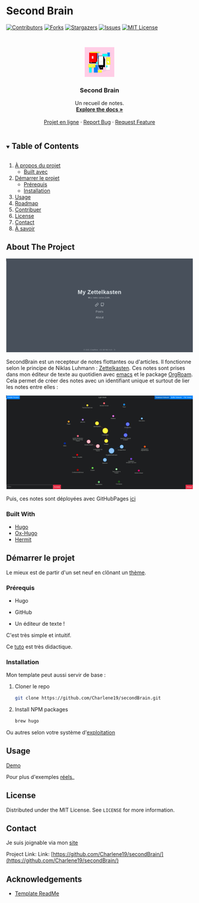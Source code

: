 # Second Brain
<!--
*** Thanks for checking out the Best-README-Template. If you have a suggestion
*** that would make this better, please fork the repo and create a pull request
*** or simply open an issue with the tag "enhancement".
*** Thanks again! Now go create something AMAZING! :D
***
***
***
*** To avoid retyping too much info. Do a search and replace for the following:
*** github_username, repo_name, twitter_handle, email, project_title, project_description
-->



<!-- PROJECT SHIELDS -->
<!--
*** I'm using markdown "reference style" links for readability.
*** Reference links are enclosed in brackets [ ] instead of parentheses ( ).
*** See the bottom of this document for the declaration of the reference variables
*** for contributors-url, forks-url, etc. This is an optional, concise syntax you may use.
*** https://www.markdownguide.org/basic-syntax/#reference-style-links
-->
[![Contributors][contributors-shield]][contributors-url]
[![Forks][forks-shield]][forks-url]
[![Stargazers][stars-shield]][stars-url]
[![Issues][issues-shield]][issues-url]
[![MIT License][license-shield]][license-url]




<!-- PROJECT LOGO -->
<br />
<p align="center">
  <a href="https://github.com/Charlene19/secondBrain">
    <img src="https://github.com/Charlene19/secondBrain/blob/master/static/img/sdbn.png" alt="Logo" width="80" height="80">
  </a>

  <h3 align="center">Second Brain</h3>

  <p align="center">
    Un recueil de notes.
    <br />
    <a href="https://github.com/Charlene19/secondBrain"><strong>Explore the docs »</strong></a>
    <br />
    <br />
    <a href="https://charlene19.github.io/secondBrain/posts/">Projet en ligne</a>
    ·
    <a href="https://github.com/Charlene19/secondBrain/issues">Report Bug</a>
    ·
    <a href="href="https://github.com/Charlene19/secondBrain/issues">Request Feature</a>
  </p>
</p>



<!-- TABLE OF CONTENTS -->
<details open="open">
  <summary><h2 style="display: inline-block">Table of Contents</h2></summary>
  <ol>
    <li>
      <a href="#about-the-project">À propos du projet</a>
      <ul>
        <li><a href="#built-with">Built avec</a></li>
      </ul>
    </li>
    <li>
      <a href="#getting-started">Démarrer le projet</a>
      <ul>
        <li><a href="#prérequis">Prérequis</a></li>
        <li><a href="#installation">Installation</a></li>
      </ul>
    </li>
    <li><a href="#usage">Usage</a></li>
    <li><a href="#roadmap">Roadmap</a></li>
    <li><a href="#contributing">Contribuer</a></li>
    <li><a href="#license">License</a></li>
    <li><a href="#contact">Contact</a></li>
    <li><a href="#acknowledgements">À savoir</a></li>
  </ol>
</details>



<!-- ABOUT THE PROJECT -->
## About The Project

![Product Name Screen Shot](https://github.com/Charlene19/secondBrain/blob/master/static/img/Zettl1.png)

SecondBrain est un recepteur de notes flottantes ou d'articles. Il fonctionne selon le principe de Niklas Luhmann : [Zettelkasten](https://organisologie.com/prise-de-note/#:~:text=Niklas%20Luhmann%20a%20invent%C3%A9%20la%20m%C3%A9thode%20Zettelkasten).
Ces notes sont prises dans mon éditeur de texte au quotidien avec [emacs](https://www.gnu.org/software/emacs/) et le package [OrgRoam](https://github.com/org-roam/org-roam).
Cela permet de créer des notes avec un identifiant unique et surtout de lier les notes entre elles : 

![OrgRoamServer](https://github.com/Charlene19/secondBrain/blob/master/static/img/orgRoamServer.png)

Puis, ces notes sont déployées avec GitHubPages [ici](https://charlene19.github.io/secondBrain/)

### Built With

* [Hugo](https://gohugo.io/)
* [Ox-Hugo](https://ox-hugo.scripter.co/)
* [Hermit](https://themes.gohugo.io/hermit/)


<!-- GETTING STARTED -->
## Démarrer le projet

Le mieux est de partir d'un set neuf en clônant un [thème](https://themes.gohugo.io/).

### Prérequis

* Hugo

* GitHub 

* Un éditeur de texte !

C'est très simple et intuitif. 

Ce [tuto](https://dev.to/usamasubhani/setup-a-blog-with-hugo-and-github-pages-562n) est très didactique. 

### Installation

Mon template peut aussi servir de base :

1. Cloner le repo
   ```sh
   git clone https://github.com/Charlene19/secondBrain.git
   ```
2. Install NPM packages
   ```sh
   brew hugo
   ```
Ou autres selon votre système d'[exploitation](https://gohugo.io/getting-started/installing/) 


<!-- USAGE EXAMPLES -->
## Usage

[Demo](https://charlene19.github.io/secondBrain/)

Pour plus d'exemples [réels](https://ox-hugo.scripter.co/doc/examples/)_



<!-- LICENSE -->
## License

Distributed under the MIT License. See `LICENSE` for more information.



<!-- CONTACT -->
## Contact

Je suis joignable via mon [site](https://charlene19.github.io/)


Project Link:  Link: [https://github.com/Charlene19/secondBrain/](https://github.com/Charlene19/secondBrain/)


<!-- ACKNOWLEDGEMENTS -->
## Acknowledgements

* [Template ReadMe](https://github.com/Charlene19/Best-README-Template/edit/master/README.md)





<!-- MARKDOWN LINKS & IMAGES -->
<!-- https://www.markdownguide.org/basic-syntax/#reference-style-links -->
[contributors-shield]: https://img.shields.io/github/contributors/Charlene19/secondBrain.svg?style=for-the-badge
[contributors-url]: https://github.com/Charlene19/secondBrain/graphs/contributors
[forks-shield]: https://img.shields.io/github/forks/Charlene19/secondBrain.svg?style=for-the-badge
[forks-url]: https://github.com/Charlene19/secondBrain/network/members
[stars-shield]: https://img.shields.io/github/stars/Charlene19/secondBrain.svg?style=for-the-badge
[stars-url]: https://github.com/Charlene19/secondBrain/stargazers
[issues-shield]: https://img.shields.io/github/issues/Charlene19/secondBrain.svg?style=for-the-badge
[issues-url]: https://github.com/Charlene19/secondBrain/issues
[license-shield]: https://img.shields.io/github/license/Charlene19/secondBrain.svg?style=for-the-badge
[license-url]: https://github.com/Charlene19/secondBrain/blob/master/LICENSE.txt


